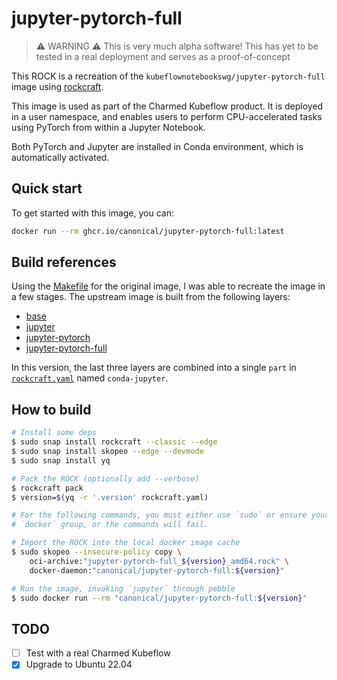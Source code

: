 # jupyter-pytorch-full

> ⚠️ WARNING ⚠️ This is very much alpha software! This has yet to be tested in a real deployment
> and serves as a proof-of-concept

This ROCK is a recreation of the `kubeflownotebookswg/jupyter-pytorch-full` image using
[rockcraft](https://github.com/canonical/rockcraft).

This image is used as part of the Charmed Kubeflow product. It is deployed in a user namespace, and
enables users to perform CPU-accelerated tasks using PyTorch from within a Jupyter Notebook.

Both PyTorch and Jupyter are installed in Conda environment, which is automatically activated.

## Quick start

To get started with this image, you can:

```bash
docker run --rm ghcr.io/canonical/jupyter-pytorch-full:latest
```

## Build references

Using the [Makefile](https://github.com/kubeflow/kubeflow/blob/68bf3da20c95f38051b1b60c787e11705cc5d645/components/example-notebook-servers/jupyter-pytorch-full/Makefile) for the original image, I was able to
recreate the image in a few stages. The upstream image is built from the following layers:

- [base](https://github.com/kubeflow/kubeflow/blob/master/components/example-notebook-servers/base/Dockerfile)
- [jupyter](https://github.com/kubeflow/kubeflow/blob/master/components/example-notebook-servers/jupyter/Dockerfile)
- [jupyter-pytorch](https://github.com/kubeflow/kubeflow/blob/master/components/example-notebook-servers/jupyter-pytorch/cpu.Dockerfile)
- [jupyter-pytorch-full](https://github.com/kubeflow/kubeflow/blob/master/components/example-notebook-servers/jupyter-pytorch-full/cpu.Dockerfile)

In this version, the last three layers are combined into a single `part` in [`rockcraft.yaml`](./rockcraft.yaml) named `conda-jupyter`.

## How to build

```bash
# Install some deps
$ sudo snap install rockcraft --classic --edge
$ sudo snap install skopeo --edge --devmode
$ sudo snap install yq

# Pack the ROCK (optionally add --verbose)
$ rockcraft pack
$ version=$(yq -r '.version' rockcraft.yaml)

# For the following commands, you must either use `sudo` or ensure your user is a member of the
# `docker` group, or the commands will fail.

# Import the ROCK into the local docker image cache
$ sudo skopeo --insecure-policy copy \
    oci-archive:"jupyter-pytorch-full_${version}_amd64.rock" \
    docker-daemon:"canonical/jupyter-pytorch-full:${version}"

# Run the image, invoking `jupyter` through pebble
$ sudo docker run --rm "canonical/jupyter-pytorch-full:${version}"
```

## TODO

- [ ] Test with a real Charmed Kubeflow
- [x] Upgrade to Ubuntu 22.04
